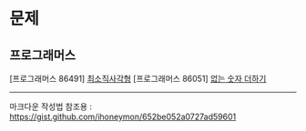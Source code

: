 #  문제


## 프로그래머스

[프로그래머스 86491] [ 최소직사각형](https://programmers.co.kr/learn/courses/30/lessons/86491)
[프로그래머스 86051] [없는 숫자 더하기](https://programmers.co.kr/learn/courses/30/lessons/86051)


-----------------------------------------------------------------------------------------------------------------







마크다운 작성법 참조용 : https://gist.github.com/ihoneymon/652be052a0727ad59601

